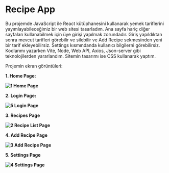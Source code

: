 # Recipe App

Bu projemde JavaScript ile React kütüphanesini kullanarak yemek tariflerini yayımlayabileceğimiz bir web sitesi tasarladım. Ana sayfa hariç diğer sayfaları kullanabilmek için üye girişi yapılmak zorundadır. Giriş yapıldıktan sonra mevcut tarifleri görebilir ve silebilir ve Add Recipe sekmesinden yeni bir tarif ekleyebilirsiz. Settings kısmındanda kullanıcı bilgilerni görebilirsiz. Kodlarımı yazarken Vite, Node, Web API, Axios, Json-server gibi teknolojilerden yararlandım. Sitemin tasarımı ise CSS kullanarak yaptım.

Projemin ekran görüntüleri:

<b> 1. Home Page:
   
![1  Home Page](https://github.com/UmutOncel/RecipeApp/assets/130634803/86dc009c-81d9-443e-8342-5c2e2c58d2b1)

<b> 2. Login Page:

![5  Login Page](https://github.com/UmutOncel/RecipeApp/assets/130634803/ad22f396-22f3-45b8-96b7-87cc256dba98)

<b> 3. Recipes Page

![2  Recipe List Page](https://github.com/UmutOncel/RecipeApp/assets/130634803/ea6dbe57-7f95-4632-9aa1-be1039442595)

<b> 4. Add Recipe Page

![3  Add Recipe Page](https://github.com/UmutOncel/RecipeApp/assets/130634803/83eb3580-49d1-4a1d-b074-01a177cbef5e)

<b> 5. Settings Page

![4  Settings Page](https://github.com/UmutOncel/RecipeApp/assets/130634803/15aa64ee-1554-4eed-9b51-42ee811484d0) 
